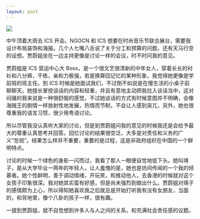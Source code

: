 ```yaml
---
layout: post
---
```


![](http://photos.tuchong.com/32890/l/2660528.jpg)

中午顶着大雨去 ICS 开会。NGOCN 和 ICS 想要在时尚音乐节联合展台，需要我设计布局装饰和海报。几个人七嘴八舌说了关于分工和预算的问题，还有天马行空的设想。贾蔚姐坐在一边主持更像是讨论一样的会议，时不时问我的意见。

贾蔚姐是 ICS 营运中心大 Boss，是一个很文艺很清新的中年女人，穿着长长的衬衫和八分裤，干练，亲和力极强，若是换算回记忆的某种形象，我觉得她更像是学前班的班主任。到 ICS 时候是她面试我们，不过倒不如说是在慢生活的小桌子前聊聊天。她擅长掌控谈话的内容和轻重，并且有意地主动把我拉入谈话当中，这对闷骚的我来说是一种很舒服的感觉。不过她谈话的方式有时候意图并不明确，会像海贼王的剧情一样放射性地发展，热情而节制，不会让人感到突兀，另外，她也很尊重我的语言习惯，很少用粤语讨论。

所以尽管我没认真听大家的讨论，但是到贾蔚姐问我的意见的时候我还是会给予最大的尊重认真思考并回答。回忆讨论的结果很空泛，大多是对责任和义务的广义“忽视”。结果怎么样并不重要，重要的是过程，这是非政府组织在中国的一个鲜明特点。

讨论的时候一个绿色的身影一闪而过，我看了那人一眼便自觉地低下头。她叫靖子，是从大学毕业一两年的年轻人，让人羞愧的是，她也是坊间传闻的一个我的倾慕者。她个性鲜明，善于调动情绪，开玩笑，和推动他人，去香港的时候就对这个女孩子印象很深。我对她其实蛮有好感，但是尚未强烈到做出什么。贾蔚姐对靖子的感情颇为上心，所以得知她喜欢我之后就总是开始打听我有没有女朋友，当面的，和背地里，像个八卦的孩子一样，很有趣。

一提到贾蔚姐，就不自觉想到许多人与人之间的关系，和充满社会责任感的议题。
